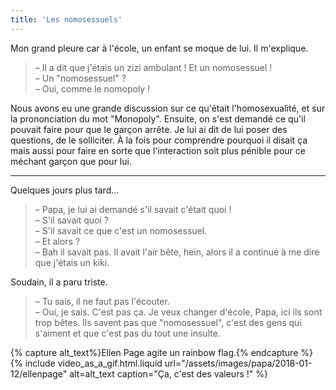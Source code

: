 ```yaml
---
title: 'Les nomosessuels'
---
```


Mon grand pleure car à l'école, un enfant se moque de lui. Il m'explique.

<!-- more -->

> – Il a dit que j'étais un zizi ambulant ! Et un nomosessuel !  
> – Un "nomosessuel" ?  
> – Oui, comme le nomopoly !

Nous avons eu une grande discussion sur ce qu'était l'homosexualité, et sur la
prononciation du mot "Monopoly". Ensuite, on s'est demandé ce qu'il pouvait
faire pour que le garçon arrête. Je lui ai dit de lui poser des questions, de le
solliciter. À la fois pour comprendre pourquoi il disait ça mais aussi pour
faire en sorte que l'interaction soit plus pénible pour ce méchant garçon que
pour lui.

---

Quelques jours plus tard…

> – Papa, je lui ai demandé s'il savait c'était quoi !  
> – S'il savait quoi ?  
> – S'il savait ce que c'est un nomosessuel.  
> – Et alors ?  
> – Bah il savait pas. Il avait l'air bête, hein, alors il a continué à me dire
> que j'étais un kiki.

Soudain, il a paru triste.

> – Tu sais, il ne faut pas l'écouter.  
> – Oui, je sais. C'est pas ça. Je veux changer d'école, Papa, ici ils sont trop
> bêtes. Ils savent pas que "nomosessuel", c'est des gens qui s'aiment et que
> c'est pas du tout une insulte.

{% capture alt_text%}Ellen Page agite un <span lang="en">rainbow
flag</span>.{% endcapture %} {% include video_as_a_gif.html.liquid
url="/assets/images/papa/2018-01-12/ellenpage"
alt=alt_text
caption="Ça, c'est des valeurs !"
%}
